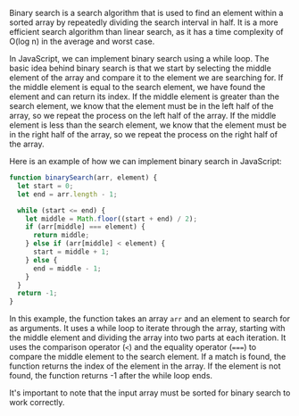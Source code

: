 Binary search is a search algorithm that is used to find an element within a sorted array by repeatedly dividing the search interval in half. It is a more efficient search algorithm than linear search, as it has a time complexity of O(log n) in the average and worst case.

In JavaScript, we can implement binary search using a while loop. The basic idea behind binary search is that we start by selecting the middle element of the array and compare it to the element we are searching for. If the middle element is equal to the search element, we have found the element and can return its index. If the middle element is greater than the search element, we know that the element must be in the left half of the array, so we repeat the process on the left half of the array. If the middle element is less than the search element, we know that the element must be in the right half of the array, so we repeat the process on the right half of the array.

Here is an example of how we can implement binary search in JavaScript:

```javascript
function binarySearch(arr, element) {
  let start = 0;
  let end = arr.length - 1;

  while (start <= end) {
    let middle = Math.floor((start + end) / 2);
    if (arr[middle] === element) {
      return middle;
    } else if (arr[middle] < element) {
      start = middle + 1;
    } else {
      end = middle - 1;
    }
  }
  return -1;
}
```

In this example, the function takes an array `arr` and an element to search for as arguments. It uses a while loop to iterate through the array, starting with the middle element and dividing the array into two parts at each iteration. It uses the comparison operator (`<`) and the equality operator (`===`) to compare the middle element to the search element. If a match is found, the function returns the index of the element in the array. If the element is not found, the function returns -1 after the while loop ends.

It's important to note that the input array must be sorted for binary search to work correctly.